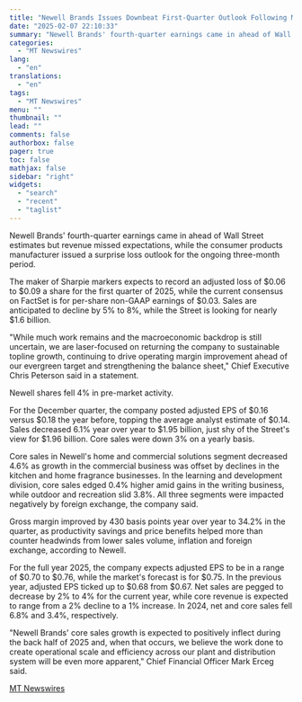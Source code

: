 ```yaml
---
title: "Newell Brands Issues Downbeat First-Quarter Outlook Following Mixed Quarterly Results"
date: "2025-02-07 22:10:33"
summary: "Newell Brands' fourth-quarter earnings came in ahead of Wall Street estimates but revenue missed expectations, while the consumer products manufacturer issued a surprise loss outlook for the ongoing three-month period. The maker of Sharpie markers expects to record an adjusted loss of $0.06 to $0.09 a share for the first..."
categories:
  - "MT Newswires"
lang:
  - "en"
translations:
  - "en"
tags:
  - "MT Newswires"
menu: ""
thumbnail: ""
lead: ""
comments: false
authorbox: false
pager: true
toc: false
mathjax: false
sidebar: "right"
widgets:
  - "search"
  - "recent"
  - "taglist"
---
```


Newell Brands' fourth-quarter earnings came in ahead of Wall Street estimates but revenue missed expectations, while the consumer products manufacturer issued a surprise loss outlook for the ongoing three-month period.

The maker of Sharpie markers expects to record an adjusted loss of $0.06 to $0.09 a share for the first quarter of 2025, while the current consensus on FactSet is for per-share non-GAAP earnings of $0.03. Sales are anticipated to decline by 5% to 8%, while the Street is looking for nearly $1.6 billion.

"While much work remains and the macroeconomic backdrop is still uncertain, we are laser-focused on returning the company to sustainable topline growth, continuing to drive operating margin improvement ahead of our evergreen target and strengthening the balance sheet," Chief Executive Chris Peterson said in a statement.

Newell shares fell 4% in pre-market activity.

For the December quarter, the company posted adjusted EPS of $0.16 versus $0.18 the year before, topping the average analyst estimate of $0.14. Sales decreased 6.1% year over year to $1.95 billion, just shy of the Street's view for $1.96 billion. Core sales were down 3% on a yearly basis.

Core sales in Newell's home and commercial solutions segment decreased 4.6% as growth in the commercial business was offset by declines in the kitchen and home fragrance businesses. In the learning and development division, core sales edged 0.4% higher amid gains in the writing business, while outdoor and recreation slid 3.8%. All three segments were impacted negatively by foreign exchange, the company said.

Gross margin improved by 430 basis points year over year to 34.2% in the quarter, as productivity savings and price benefits helped more than counter headwinds from lower sales volume, inflation and foreign exchange, according to Newell.

For the full year 2025, the company expects adjusted EPS to be in a range of $0.70 to $0.76, while the market's forecast is for $0.75. In the previous year, adjusted EPS ticked up to $0.68 from $0.67. Net sales are pegged to decrease by 2% to 4% for the current year, while core revenue is expected to range from a 2% decline to a 1% increase. In 2024, net and core sales fell 6.8% and 3.4%, respectively.

"Newell Brands' core sales growth is expected to positively inflect during the back half of 2025 and, when that occurs, we believe the work done to create operational scale and efficiency across our plant and distribution system will be even more apparent," Chief Financial Officer Mark Erceg said.

[MT Newswires](https://www.tradingview.com/news/mtnewswires.com:20250207:A3312490:0/)
